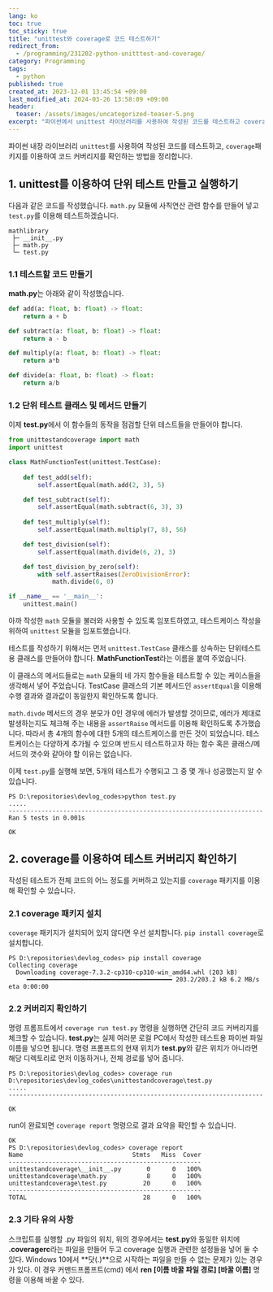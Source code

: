 ```yaml
---
lang: ko
toc: true
toc_sticky: true
title: "unittest와 coverage로 코드 테스트하기"
redirect_from:
  - /programming/231202-python-unitttest-and-coverage/
category: Programming
tags:
  - python
published: true
created_at: 2023-12-01 13:45:54 +09:00
last_modified_at: 2024-03-26 13:58:09 +09:00
header:
  teaser: /assets/images/uncategorized-teaser-5.png
excerpt: "파이썬에서 unittest 라이브러리를 사용하여 작성된 코드를 테스트하고 coverage패키지를 이용하여 코드 커버리지를 확인하는 방법"
---
```


파이썬 내장 라이브러리 `unittest`를 사용하여 작성된 코드를 테스트하고, `coverage`패키지를 이용하여 코드 커버리지를 확인하는 방법을 정리합니다.

## 1. unittest를 이용하여 단위 테스트 만들고 실행하기

다음과 같은 코드를 작성했습니다.  `math.py` 모듈에 사칙연산 관련 함수를 만들어 넣고 `test.py`를 이용해 테스트하겠습니다.

```
mathlibrary
 ├─ __init__.py
 ├─ math.py
 └─ test.py
```

### 1.1 테스트할 코드 만들기

**math.py**는 아래와 같이 작성했습니다.

```python
def add(a: float, b: float) -> float:
    return a + b

def subtract(a: float, b: float) -> float:
    return a - b

def multiply(a: float, b: float) -> float:
    return a*b

def divide(a: float, b: float) -> float:
    return a/b
```

### 1.2 단위 테스트 클래스 및 메서드 만들기

이제 **test.py**에서 이 함수들의 동작을 점검할 단위 테스트들을 만들어야 합니다.

```python
from unittestandcoverage import math
import unittest

class MathFunctionTest(unittest.TestCase):
    
    def test_add(self):
        self.assertEqual(math.add(2, 3), 5)

    def test_subtract(self):
        self.assertEqual(math.subtract(6, 3), 3)
    
    def test_multiply(self):
        self.assertEqual(math.multiply(7, 8), 56)

    def test_division(self):
        self.assertEqual(math.divide(6, 2), 3)

    def test_division_by_zero(self):
        with self.assertRaises(ZeroDivisionError):
            math.divide(6, 0)

if __name__ == '__main__':
    unittest.main()
```

아까 작성한 `math` 모듈을 불러와 사용할 수 있도록 임포트하였고, 테스트케이스 작성을 위하여 `unittest` 모듈을 임포트했습니다.

테스트를 작성하기 위해서는 먼저 `unittest.TestCase` 클래스를 상속하는 단위테스트 용 클래스를 만들어야 합니다.  **MathFunctionTest**라는 이름을 붙여 주었습니다.

이 클래스의 메서드들로는 `math` 모듈의 네 가지 함수들을 테스트할 수 있는 케이스들을 생각해서 넣어 주었습니다. TestCase 클래스의 기본 메서드인 `assertEqual`을 이용해 수행 결과와 결과값이 동일한지 확인하도록 합니다.

`math.divde` 메서드의 경우 분모가 0인 경우에 에러가 발생할 것이므로, 에러가 제대로 발생하는지도 체크해 주는 내용을 `assertRaise` 메서드를 이용해 확인하도록 추가했습니다. 따라서 총 4개의 함수에 대한 5개의 테스트케이스를 만든 것이 되었습니다. 테스트케이스는 다양하게 추가될 수 있으며 반드시 테스트하고자 하는 함수 혹은 클래스/메서드의 갯수와 같아야 할 이유는 없습니다.

이제 `test.py`를 실행해 보면, 5개의 테스트가 수행되고 그 중 몇 개나 성공했는지 알 수 있습니다.

```
PS D:\repositories\devlog_codes>python test.py
.....
----------------------------------------------------------------------
Ran 5 tests in 0.001s

OK
```

## 2. coverage를 이용하여 테스트 커버리지 확인하기

작성된 테스트가 전체 코드의 어느 정도를 커버하고 있는지를 `coverage` 패키지를 이용해 확인할 수 있습니다.

### 2.1 coverage 패키지 설치

`coverage` 패키지가 설치되어 있지 않다면 우선 설치합니다.  `pip install coverage`로 설치합니다.

```
PS D:\repositories\devlog_codes> pip install coverage
Collecting coverage
  Downloading coverage-7.3.2-cp310-cp310-win_amd64.whl (203 kB)
     ━━━━━━━━━━━━━━━━━━━━━━━━━━━━━━━━━━━━━━━━ 203.2/203.2 kB 6.2 MB/s eta 0:00:00
```

### 2.2 커버리지 확인하기

명령 프롬프트에서 `coverage run test.py` 명령을 실행하면 간단히 코드 커버리지를 체크할 수 있습니다.  **test.py**는 실제 여러분 로컬 PC에서 작성한 테스트용 파이썬 파일 이름을 넣으면 됩니다. 명령 프롬프트의 현재 위치가 **test.py**와 같은 위치가 아니라면 해당 디렉토리로 먼저 이동하거나, 전체 경로를 넣어 줍니다.

```
PS D:\repositories\devlog_codes> coverage run D:\repositories\devlog_codes\unittestandcoverage\test.py
.....
----------------------------------------------------------------------

OK
```

run이 완료되면 `coverage report` 명령으로 결과 요약을 확인할 수 있습니다.

```
OK
PS D:\repositories\devlog_codes> coverage report
Name                              Stmts   Miss  Cover
-----------------------------------------------------
unittestandcoverage\__init__.py       0      0   100%
unittestandcoverage\math.py           8      0   100%
unittestandcoverage\test.py          20      0   100%
-----------------------------------------------------
TOTAL                                28      0   100%
```

### 2.3 기타 유의 사항

스크립트를 실행할 .py 파일의 위치, 위의 경우에서는 **test.py**와 동일한 위치에 **.coveragerc**라는 파일을 만들어 두고 coverage 실행과 관련한 설정들을 넣어 둘 수 있다. Windows 10에서 **닷(.)**으로 시작하는 파일을 만들 수 없는 문제가 있는 경우가 있다. 이 경우 커맨드프롬프트(cmd) 에서 **ren [이름 바꿀 파일 경로] [바꿀 이름]** 명령을 이용해 바꿀 수 있다.
